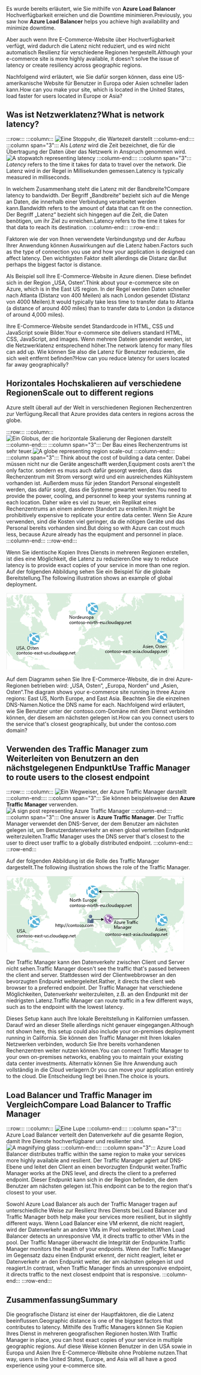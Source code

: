 <span data-ttu-id="eb0cb-101">Es wurde bereits erläutert, wie Sie mithilfe von **Azure Load Balancer** Hochverfügbarkeit erreichen und die Downtime minimieren.</span><span class="sxs-lookup"><span data-stu-id="eb0cb-101">Previously, you saw how **Azure Load Balancer** helps you achieve high availability and minimize downtime.</span></span>

<span data-ttu-id="eb0cb-102">Aber auch wenn Ihre E-Commerce-Website über Hochverfügbarkeit verfügt, wird dadurch die Latenz nicht reduziert, und es wird nicht automatisch Resilienz für verschiedene Regionen hergestellt.</span><span class="sxs-lookup"><span data-stu-id="eb0cb-102">Although your e-commerce site is more highly available, it doesn't solve the issue of latency or create resiliency across geographic regions.</span></span>

<span data-ttu-id="eb0cb-103">Nachfolgend wird erläutert, wie Sie dafür sorgen können, dass eine US-amerikanische Website für Benutzer in Europa oder Asien schneller laden kann.</span><span class="sxs-lookup"><span data-stu-id="eb0cb-103">How can you make your site, which is located in the United States, load faster for users located in Europe or Asia?</span></span>

## <a name="what-is-network-latency"></a><span data-ttu-id="eb0cb-104">Was ist Netzwerklatenz?</span><span class="sxs-lookup"><span data-stu-id="eb0cb-104">What is network latency?</span></span>

:::row:::
  :::column:::
    <span data-ttu-id="eb0cb-105">![Eine Stoppuhr, die Wartezeit darstellt](../media/4-latency.png) :::column-end:::: :::column span="3"::: Als _Latenz_ wird die Zeit bezeichnet, die für die Übertragung der Daten über das Netzwerk in Anspruch genommen wird.</span><span class="sxs-lookup"><span data-stu-id="eb0cb-105">![A stopwatch representing latency](../media/4-latency.png) :::column-end:::: :::column span="3"::: _Latency_ refers to the time it takes for data to travel over the network.</span></span> <span data-ttu-id="eb0cb-106">Die Latenz wird in der Regel in Millisekunden gemessen.</span><span class="sxs-lookup"><span data-stu-id="eb0cb-106">Latency is typically measured in milliseconds.</span></span>

<span data-ttu-id="eb0cb-107">In welchem Zusammenhang steht die Latenz mit der Bandbreite?</span><span class="sxs-lookup"><span data-stu-id="eb0cb-107">Compare latency to bandwidth.</span></span> <span data-ttu-id="eb0cb-108">Der Begriff „Bandbreite“ bezieht sich auf die Menge an Daten, die innerhalb einer Verbindung verarbeitet werden kann.</span><span class="sxs-lookup"><span data-stu-id="eb0cb-108">Bandwidth refers to the amount of data that can fit on the connection.</span></span> <span data-ttu-id="eb0cb-109">Der Begriff „Latenz“ bezieht sich hingegen auf die Zeit, die Daten benötigen, um ihr Ziel zu erreichen.</span><span class="sxs-lookup"><span data-stu-id="eb0cb-109">Latency refers to the time it takes for that data to reach its destination.</span></span>
  :::column-end:::
:::row-end:::

<span data-ttu-id="eb0cb-110">Faktoren wie der von Ihnen verwendete Verbindungstyp und der Aufbau Ihrer Anwendung können Auswirkungen auf die Latenz haben.</span><span class="sxs-lookup"><span data-stu-id="eb0cb-110">Factors such as the type of connection you use and how your application is designed can affect latency.</span></span> <span data-ttu-id="eb0cb-111">Den wichtigsten Faktor stellt allerdings die Distanz dar.</span><span class="sxs-lookup"><span data-stu-id="eb0cb-111">But perhaps the biggest factor is distance.</span></span>

<span data-ttu-id="eb0cb-112">Als Beispiel soll Ihre E-Commerce-Website in Azure dienen. Diese befindet sich in der Region „USA, Osten“.</span><span class="sxs-lookup"><span data-stu-id="eb0cb-112">Think about your e-commerce site on Azure, which is in the East US region.</span></span> <span data-ttu-id="eb0cb-113">In der Regel werden Daten schneller nach Atlanta (Distanz von 400 Meilen) als nach London gesendet (Distanz von 4000 Meilen).</span><span class="sxs-lookup"><span data-stu-id="eb0cb-113">It would typically take less time to transfer data to Atlanta (a distance of around 400 miles) than to transfer data to London (a distance of around 4,000 miles).</span></span>

<span data-ttu-id="eb0cb-114">Ihre E-Commerce-Website sendet Standardcode in HTML, CSS und JavaScript sowie Bilder.</span><span class="sxs-lookup"><span data-stu-id="eb0cb-114">Your e-commerce site delivers standard HTML, CSS, JavaScript, and images.</span></span> <span data-ttu-id="eb0cb-115">Wenn mehrere Dateien gesendet werden, ist die Netzwerklatenz entsprechend höher.</span><span class="sxs-lookup"><span data-stu-id="eb0cb-115">The network latency for many files can add up.</span></span> <span data-ttu-id="eb0cb-116">Wie können Sie also die Latenz für Benutzer reduzieren, die sich weit entfernt befinden?</span><span class="sxs-lookup"><span data-stu-id="eb0cb-116">How can you reduce latency for users located far away geographically?</span></span>

## <a name="scale-out-to-different-regions"></a><span data-ttu-id="eb0cb-117">Horizontales Hochskalieren auf verschiedene Regionen</span><span class="sxs-lookup"><span data-stu-id="eb0cb-117">Scale out to different regions</span></span>

<span data-ttu-id="eb0cb-118">Azure stellt überall auf der Welt in verschiedenen Regionen Rechenzentren zur Verfügung.</span><span class="sxs-lookup"><span data-stu-id="eb0cb-118">Recall that Azure provides data centers in regions across the globe.</span></span>

:::row:::
  :::column:::
    <span data-ttu-id="eb0cb-119">![Ein Globus, der die horizontale Skalierung der Regionen darstellt](../media/4-scale-out-regions.png) :::column-end:::: :::column span="3"::: Der Bau eines Rechenzentrums ist sehr teuer.</span><span class="sxs-lookup"><span data-stu-id="eb0cb-119">![A globe representing region scale-out](../media/4-scale-out-regions.png) :::column-end:::: :::column span="3"::: Think about the cost of building a data center.</span></span> <span data-ttu-id="eb0cb-120">Dabei müssen nicht nur die Geräte angeschafft werden,</span><span class="sxs-lookup"><span data-stu-id="eb0cb-120">Equipment costs aren't the only factor.</span></span> <span data-ttu-id="eb0cb-121">sondern es muss auch dafür gesorgt werden, dass das Rechenzentrum mit Strom versorgt wird und ein ausreichendes Kühlsystem vorhanden ist. Außerdem muss für jeden Standort Personal eingestellt werden, das dafür sorgt, dass die Systeme gewartet werden.</span><span class="sxs-lookup"><span data-stu-id="eb0cb-121">You need to provide the power, cooling, and personnel to keep your systems running at each location.</span></span> <span data-ttu-id="eb0cb-122">Daher wäre es viel zu teuer, ein Replikat eines Rechenzentrums an einem anderen Standort zu erstellen.</span><span class="sxs-lookup"><span data-stu-id="eb0cb-122">It might be prohibitively expensive to replicate your entire data center.</span></span> <span data-ttu-id="eb0cb-123">Wenn Sie Azure verwenden, sind die Kosten viel geringer, da die nötigen Geräte und das Personal bereits vorhanden sind.</span><span class="sxs-lookup"><span data-stu-id="eb0cb-123">But doing so with Azure can cost much less, because Azure already has the equipment and personnel in place.</span></span>
  :::column-end:::
:::row-end:::

<span data-ttu-id="eb0cb-124">Wenn Sie identische Kopien Ihres Diensts in mehreren Regionen erstellen, ist dies eine Möglichkeit, die Latenz zu reduzieren.</span><span class="sxs-lookup"><span data-stu-id="eb0cb-124">One way to reduce latency is to provide exact copies of your service in more than one region.</span></span> <span data-ttu-id="eb0cb-125">Auf der folgenden Abbildung sehen Sie ein Beispiel für die globale Bereitstellung.</span><span class="sxs-lookup"><span data-stu-id="eb0cb-125">The following illustration shows an example of global deployment.</span></span>

![Abbildung mit einer Weltkarte und drei hervorgehobenen Azure-Rechenzentren](../media/4-global-deployment.png)

<span data-ttu-id="eb0cb-128">Auf dem Diagramm sehen Sie Ihre E-Commerce-Website, die in drei Azure-Regionen betrieben wird: „USA, Osten“, „Europa, Norden“ und „Asien, Osten“.</span><span class="sxs-lookup"><span data-stu-id="eb0cb-128">The diagram shows your e-commerce site running in three Azure regions: East US, North Europe, and East Asia.</span></span> <span data-ttu-id="eb0cb-129">Beachten Sie die einzelnen DNS-Namen.</span><span class="sxs-lookup"><span data-stu-id="eb0cb-129">Notice the DNS name for each.</span></span> <span data-ttu-id="eb0cb-130">Nachfolgend wird erläutert, wie Sie Benutzer unter der contoso.com-Domäne mit dem Dienst verbinden können, der diesem am nächsten gelegen ist.</span><span class="sxs-lookup"><span data-stu-id="eb0cb-130">How can you connect users to the service that's closest geographically, but under the contoso.com domain?</span></span>

## <a name="use-traffic-manager-to-route-users-to-the-closest-endpoint"></a><span data-ttu-id="eb0cb-131">Verwenden des Traffic Manager zum Weiterleiten von Benutzern an den nächstgelegenen Endpunkt</span><span class="sxs-lookup"><span data-stu-id="eb0cb-131">Use Traffic Manager to route users to the closest endpoint</span></span>

:::row:::
  :::column:::
    <span data-ttu-id="eb0cb-132">![Ein Wegweiser, der Azure Traffic Manager darstellt](../media/4-sign-post.png) :::column-end:::: :::column span="3"::: Sie können beispielsweise den **Azure Traffic Manager** verwenden.</span><span class="sxs-lookup"><span data-stu-id="eb0cb-132">![A sign post representing Azure Traffic Manager](../media/4-sign-post.png) :::column-end:::: :::column span="3"::: One answer is **Azure Traffic Manager**.</span></span> <span data-ttu-id="eb0cb-133">Der Traffic Manager verwendet den DNS-Server, der dem Benutzer am nächsten gelegen ist, um Benutzerdatenverkehr an einen global verteilten Endpunkt weiterzuleiten.</span><span class="sxs-lookup"><span data-stu-id="eb0cb-133">Traffic Manager uses the DNS server that's closest to the user to direct user traffic to a globally distributed endpoint.</span></span>
  :::column-end:::
:::row-end:::

<span data-ttu-id="eb0cb-134">Auf der folgenden Abbildung ist die Rolle des Traffic Manager dargestellt.</span><span class="sxs-lookup"><span data-stu-id="eb0cb-134">The following illustration shows the role of the Traffic Manager.</span></span>

![<span data-ttu-id="eb0cb-135">Abbildung mit dem Azure Traffic Manager, der eine Benutzeranforderung an das nächstgelegene Rechenzentrum weiterleitet</span><span class="sxs-lookup"><span data-stu-id="eb0cb-135">An illustration showing Azure Traffic Manager routing a user request to the nearest data center.</span></span> ](../media/4-traffic-manager.png)

<span data-ttu-id="eb0cb-136">Der Traffic Manager kann den Datenverkehr zwischen Client und Server nicht sehen.</span><span class="sxs-lookup"><span data-stu-id="eb0cb-136">Traffic Manager doesn't see the traffic that's passed between the client and server.</span></span> <span data-ttu-id="eb0cb-137">Stattdessen wird der Clientwebbrowser an den bevorzugten Endpunkt weitergeleitet.</span><span class="sxs-lookup"><span data-stu-id="eb0cb-137">Rather, it directs the client web browser to a preferred endpoint.</span></span> <span data-ttu-id="eb0cb-138">Der Traffic Manager hat verschiedene Möglichkeiten, Datenverkehr weiterzuleiten, z.B. an den Endpunkt mit der niedrigsten Latenz.</span><span class="sxs-lookup"><span data-stu-id="eb0cb-138">Traffic Manager can route traffic in a few different ways, such as to the endpoint with the lowest latency.</span></span>

<span data-ttu-id="eb0cb-139">Dieses Setup kann auch Ihre lokale Bereitstellung in Kalifornien umfassen. Darauf wird an dieser Stelle allerdings nicht genauer eingegangen.</span><span class="sxs-lookup"><span data-stu-id="eb0cb-139">Although not shown here, this setup could also include your on-premises deployment running in California.</span></span> <span data-ttu-id="eb0cb-140">Sie können den Traffic Manager mit Ihren lokalen Netzwerken verbinden, wodurch Sie Ihre bereits vorhandenen Rechenzentren weiter nutzen können.</span><span class="sxs-lookup"><span data-stu-id="eb0cb-140">You can connect Traffic Manager to your own on-premises networks, enabling you to maintain your existing data center investments.</span></span> <span data-ttu-id="eb0cb-141">Alternativ können Sie Ihre Anwendung auch vollständig in die Cloud verlagern.</span><span class="sxs-lookup"><span data-stu-id="eb0cb-141">Or you can move your application entirely to the cloud.</span></span> <span data-ttu-id="eb0cb-142">Die Entscheidung liegt bei Ihnen.</span><span class="sxs-lookup"><span data-stu-id="eb0cb-142">The choice is yours.</span></span>

## <a name="compare-load-balancer-to-traffic-manager"></a><span data-ttu-id="eb0cb-143">Load Balancer und Traffic Manager im Vergleich</span><span class="sxs-lookup"><span data-stu-id="eb0cb-143">Compare Load Balancer to Traffic Manager</span></span>

:::row:::
  :::column:::
    <span data-ttu-id="eb0cb-144">![Eine Lupe](../media/4-magnifying-glass.png) :::column-end:::: :::column span="3"::: Azure Load Balancer verteilt den Datenverkehr auf die gesamte Region, damit Ihre Dienste hochverfügbarer und resilienter sind.</span><span class="sxs-lookup"><span data-stu-id="eb0cb-144">![A magnifying glass](../media/4-magnifying-glass.png) :::column-end:::: :::column span="3"::: Azure Load Balancer distributes traffic within the same region to make your services more highly available and resilient.</span></span> <span data-ttu-id="eb0cb-145">Der Traffic Manager agiert auf DNS-Ebene und leitet den Client an einen bevorzugten Endpunkt weiter.</span><span class="sxs-lookup"><span data-stu-id="eb0cb-145">Traffic Manager works at the DNS level, and directs the client to a preferred endpoint.</span></span> <span data-ttu-id="eb0cb-146">Dieser Endpunkt kann sich in der Region befinden, die dem Benutzer am nächsten gelegen ist.</span><span class="sxs-lookup"><span data-stu-id="eb0cb-146">This endpoint can be to the region that's closest to your user.</span></span>

<span data-ttu-id="eb0cb-147">Sowohl Azure Load Balancer als auch der Traffic Manager tragen auf unterschiedliche Weise zur Resilienz Ihres Diensts bei.</span><span class="sxs-lookup"><span data-stu-id="eb0cb-147">Load Balancer and Traffic Manager both help make your services more resilient, but in slightly different ways.</span></span> <span data-ttu-id="eb0cb-148">Wenn Load Balancer eine VM erkennt, die nicht reagiert, wird der Datenverkehr an andere VMs im Pool weitergeleitet.</span><span class="sxs-lookup"><span data-stu-id="eb0cb-148">When Load Balancer detects an unresponsive VM, it directs traffic to other VMs in the pool.</span></span> <span data-ttu-id="eb0cb-149">Der Traffic Manager überwacht die Integrität der Endpunkte.</span><span class="sxs-lookup"><span data-stu-id="eb0cb-149">Traffic Manager monitors the health of your endpoints.</span></span> <span data-ttu-id="eb0cb-150">Wenn der Traffic Manager im Gegensatz dazu einen Endpunkt erkennt, der nicht reagiert, leitet er Datenverkehr an den Endpunkt weiter, der am nächsten gelegen ist und reagiert.</span><span class="sxs-lookup"><span data-stu-id="eb0cb-150">In contrast, when Traffic Manager finds an unresponsive endpoint, it directs traffic to the next closest endpoint that is responsive.</span></span>
  :::column-end:::
:::row-end:::

## <a name="summary"></a><span data-ttu-id="eb0cb-151">Zusammenfassung</span><span class="sxs-lookup"><span data-stu-id="eb0cb-151">Summary</span></span>

<span data-ttu-id="eb0cb-152">Die geografische Distanz ist einer der Hauptfaktoren, die die Latenz beeinflussen.</span><span class="sxs-lookup"><span data-stu-id="eb0cb-152">Geographic distance is one of the biggest factors that contributes to latency.</span></span> <span data-ttu-id="eb0cb-153">Mithilfe des Traffic Managers können Sie Kopien Ihres Dienst in mehreren geografischen Regionen hosten.</span><span class="sxs-lookup"><span data-stu-id="eb0cb-153">With Traffic Manager in place, you can host exact copies of your service in multiple geographic regions.</span></span> <span data-ttu-id="eb0cb-154">Auf diese Weise können Benutzer in den USA sowie in Europa und Asien Ihre E-Commerce-Website ohne Probleme nutzen.</span><span class="sxs-lookup"><span data-stu-id="eb0cb-154">That way, users in the United States, Europe, and Asia will all have a good experience using your e-commerce site.</span></span>
